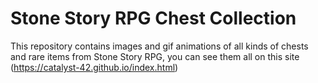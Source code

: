 # Stone Story RPG Chest Collection

This repository contains images and gif animations of all kinds of chests and rare items from Stone Story RPG, you can see them all on this site (https://catalyst-42.github.io/index.html)
